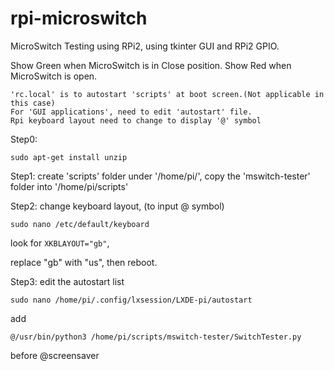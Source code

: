 # rpi-microswitch
MicroSwitch Testing using RPi2, using tkinter GUI and RPi2 GPIO.


Show Green when MicroSwitch is in Close position.
Show Red when MicroSwitch is open.


```
'rc.local' is to autostart 'scripts' at boot screen.(Not applicable in this case)
For 'GUI applications', need to edit 'autostart' file.
Rpi keyboard layout need to change to display '@' symbol
```

Step0:
```
sudo apt-get install unzip
```

Step1: create 'scripts' folder under '/home/pi/', copy the 'mswitch-tester' folder into '/home/pi/scripts'

Step2: change keyboard layout, (to input @ symbol)

```
sudo nano /etc/default/keyboard
```
look for `XKBLAYOUT="gb"`,

replace "gb" with "us", then reboot.


Step3: edit the autostart list
```
sudo nano /home/pi/.config/lxsession/LXDE-pi/autostart
```
add
```
@/usr/bin/python3 /home/pi/scripts/mswitch-tester/SwitchTester.py
```
before @screensaver
